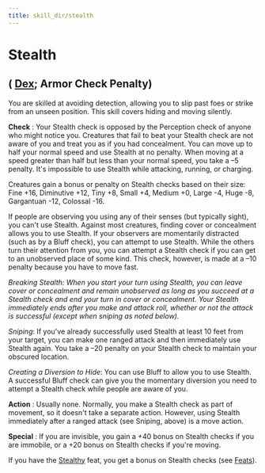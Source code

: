 ```yaml
---
title: skill_dir/stealth
---
```

# Stealth

## ( [Dex](../gettingStarted#_dexterity); Armor Check Penalty)

You are skilled at avoiding detection, allowing you to slip past foes or strike from an unseen position. This skill covers hiding and moving silently.

**Check** : Your Stealth check is opposed by the Perception check of anyone who might notice you. Creatures that fail to beat your Stealth check are not aware of you and treat you as if you had concealment. You can move up to half your normal speed and use Stealth at no penalty. When moving at a speed greater than half but less than your normal speed, you take a –5 penalty. It's impossible to use Stealth while attacking, running, or charging.

Creatures gain a bonus or penalty on Stealth checks based on their size: Fine +16, Diminutive +12, Tiny +8, Small +4, Medium +0, Large -4, Huge -8, Gargantuan -12, Colossal -16.

If people are observing you using any of their senses (but typically sight), you can't use Stealth. Against most creatures, finding cover or concealment allows you to use Stealth. If your observers are momentarily distracted (such as by a Bluff check), you can attempt to use Stealth. While the others turn their attention from you, you can attempt a Stealth check if you can get to an unobserved place of some kind. This check, however, is made at a –10 penalty because you have to move fast.

_Breaking Stealth: When you start your turn using Stealth, you can leave cover or concealment and remain unobserved as long as you succeed at a Stealth check and end your turn in cover or concealment. Your Stealth immediately ends after you make and attack roll, whether or not the attack is successful (except when sniping as noted below)._

_Sniping_: If you've already successfully used Stealth at least 10 feet from your target, you can make one ranged attack and then immediately use Stealth again. You take a –20 penalty on your Stealth check to maintain your obscured location.

_Creating a Diversion to Hide_: You can use Bluff to allow you to use Stealth. A successful Bluff check can give you the momentary diversion you need to attempt a Stealth check while people are aware of you.

**Action** : Usually none. Normally, you make a Stealth check as part of movement, so it doesn't take a separate action. However, using Stealth immediately after a ranged attack (see Sniping, above) is a move action.

**Special** : If you are invisible, you gain a +40 bonus on Stealth checks if you are immobile, or a +20 bonus on Stealth checks if you're moving.

If you have the [Stealthy](../feats#_stealthy) feat, you get a bonus on Stealth checks (see [Feats](../feats)).

